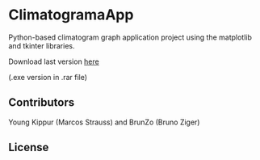 # ClimatogramaApp
Python-based climatogram graph application project using the matplotlib and tkinter libraries.

Download last version [here](v2.0)

(.exe version in .rar file)

## Contributors

Young Kippur (Marcos Strauss) and BrunZo (Bruno Ziger)

## License
